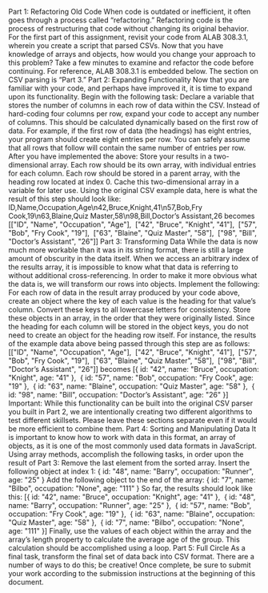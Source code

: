 Part 1: Refactoring Old Code
When code is outdated or inefficient, it often goes through a process called “refactoring.” Refactoring code is the process of restructuring that code without changing its original behavior.
For the first part of this assignment, revisit your code from ALAB 308.3.1, wherein you create a script that parsed CSVs. Now that you have knowledge of arrays and objects, how would you change your approach to this problem? Take a few minutes to examine and refactor the code before continuing.
For reference, ALAB 308.3.1 is embedded below. The section on CSV parsing is “Part 3.”
Part 2: Expanding Functionality
Now that you are familiar with your code, and perhaps have improved it, it is time to expand upon its functionality.
Begin with the following task:
Declare a variable that stores the number of columns in each row of data within the CSV.
Instead of hard-coding four columns per row, expand your code to accept any number of columns. This should be calculated dynamically based on the first row of data.
For example, if the first row of data (the headings) has eight entries, your program should create eight entries per row. You can safely assume that all rows that follow will contain the same number of entries per row.
After you have implemented the above:
Store your results in a two-dimensional array.
Each row should be its own array, with individual entries for each column.
Each row should be stored in a parent array, with the heading row located at index 0.
Cache this two-dimensional array in a variable for later use.
Using the original CSV example data, here is what the result of this step should look like:
ID,Name,Occupation,Age\n42,Bruce,Knight,41\n57,Bob,Fry Cook,19\n63,Blaine,Quiz Master,58\n98,Bill,Doctor’s Assistant,26
becomes
[["ID", "Name", "Occupation", "Age"],  ["42", "Bruce", "Knight", "41"],  ["57", "Bob", "Fry Cook", "19"],  ["63", "Blaine", "Quiz Master", "58"],  ["98", "Bill", "Doctor’s Assistant", "26"]]
Part 3: Transforming Data
While the data is now much more workable than it was in its string format, there is still a large amount of obscurity in the data itself. When we access an arbitrary index of the results array, it is impossible to know what that data is referring to without additional cross-referencing.
In order to make it more obvious what the data is, we will transform our rows into objects.
Implement the following:
For each row of data in the result array produced by your code above, create an object where the key of each value is the heading for that value’s column.
Convert these keys to all lowercase letters for consistency.
Store these objects in an array, in the order that they were originally listed.
Since the heading for each column will be stored in the object keys, you do not need to create an object for the heading row itself.
For instance, the results of the example data above being passed through this step are as follows:
[["ID", "Name", "Occupation", "Age"],  ["42", "Bruce", "Knight", "41"],  ["57", "Bob", "Fry Cook", "19"],  ["63", "Blaine", "Quiz Master", "58"],  ["98", "Bill", "Doctor’s Assistant", "26"]]
becomes
[{ id: "42", name: "Bruce", occupation: "Knight", age: "41" },  { id: "57", name: "Bob", occupation: "Fry Cook", age: "19" },  { id: "63", name: "Blaine", occupation: "Quiz Master", age: "58" },  { id: "98", name: "Bill", occupation: "Doctor’s Assistant", age: "26" }]
Important: While this functionality can be built into the original CSV parser you built in Part 2, we are intentionally creating two different algorithms to test different skillsets. Please leave these sections separate even if it would be more efficient to combine them.
Part 4: Sorting and Manipulating Data
It is important to know how to work with data in this format, an array of objects, as it is one of the most commonly used data formats in JavaScript.
Using array methods, accomplish the following tasks, in order upon the result of Part 3:
Remove the last element from the sorted array.
Insert the following object at index 1:
{ id: "48", name: "Barry", occupation: "Runner", age: "25" }
Add the following object to the end of the array:
{ id: "7", name: "Bilbo", occupation: "None", age: "111" }
So far, the results should look like this:
[{ id: "42", name: "Bruce", occupation: "Knight", age: "41" },  { id: "48", name: "Barry", occupation: "Runner", age: "25" },  { id: "57", name: "Bob", occupation: "Fry Cook", age: "19" },  { id: "63", name: "Blaine", occupation: "Quiz Master", age: "58" },  { id: "7", name: "Bilbo", occupation: "None", age: "111" }]
Finally, use the values of each object within the array and the array’s length property to calculate the average age of the group. This calculation should be accomplished using a loop.
Part 5: Full Circle
As a final task, transform the final set of data back into CSV format.
There are a number of ways to do this; be creative!
Once complete, be sure to submit your work according to the submission instructions at the beginning of this document.
